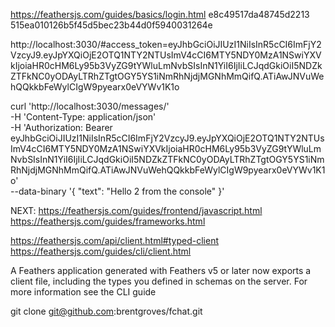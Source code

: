 https://feathersjs.com/guides/basics/login.html
e8c49517da48745d2213
515ea010126b5f45d5bec23b44d0f5940031264e

http://localhost:3030/#access_token=eyJhbGciOiJIUzI1NiIsInR5cCI6ImFjY2VzcyJ9.eyJpYXQiOjE2OTQ1NTY2NTUsImV4cCI6MTY5NDY0MzA1NSwiYXVkIjoiaHR0cHM6Ly95b3VyZG9tYWluLmNvbSIsInN1YiI6IjIiLCJqdGkiOiI5NDZkZTFkNC0yODAyLTRhZTgtOGY5YS1iNmRhNjdjMGNhMmQifQ.ATiAwJNVuWehQQkkbFeWylCIgW9pyearx0eVYWv1K1o

curl 'http://localhost:3030/messages/' \
  -H 'Content-Type: application/json' \
  -H 'Authorization: Bearer eyJhbGciOiJIUzI1NiIsInR5cCI6ImFjY2VzcyJ9.eyJpYXQiOjE2OTQ1NTY2NTUsImV4cCI6MTY5NDY0MzA1NSwiYXVkIjoiaHR0cHM6Ly95b3VyZG9tYWluLmNvbSIsInN1YiI6IjIiLCJqdGkiOiI5NDZkZTFkNC0yODAyLTRhZTgtOGY5YS1iNmRhNjdjMGNhMmQifQ.ATiAwJNVuWehQQkkbFeWylCIgW9pyearx0eVYWv1K1o' \
  --data-binary '{ "text": "Hello 2 from the console" }'

  NEXT: https://feathersjs.com/guides/frontend/javascript.html
  https://feathersjs.com/guides/frameworks.html

https://feathersjs.com/api/client.html#typed-client
https://feathersjs.com/guides/cli/client.html

A Feathers application generated with Feathers v5 or later now exports a client file, including the types you defined in schemas on the server. For more information see the CLI guide

  git clone git@github.com:brentgroves/fchat.git